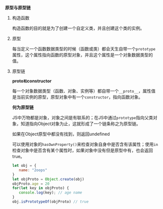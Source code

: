 **原型与原型链**

1. 构造函数

   构造函数的目的就是为了创建一个自定义类，并且创建这个类的实例。

2. 原型

   每当定义一个函数数据类型的时候（函数或类）都会天生自带一个`prototype`属性，这个属性指向函数的原型对象，并且这个属性是一个对象数据类型的值。

3. 原型链

   **__proto__`和`constructor**

   每一个对象数据类型（函数、对象、实例等）都自带一个`__proto__`，属性值是当前实例的原型，原型对象中有一个`constructor`，指向函数对象。

   **何为原型链**

   JS中万物都是对象，对象之间是有联系的；在JS中通过`prototype`指向父类对象，知道指向Object对象为止，这就形成了一个链条称之为原型链。

   如果在Object原型中都没有找到，则返回undefined

   可以使用对象的`hasOwnProperty()`来检查对象自身中是否含有该属性；使用`in`检查对象中是否含有某个属性时，如果对象中没有但是原型中有，也会返回true。

   ```javascript
   let obj = {
      name: "2oops"
   }
   let objProto = Object.create(obj)
   objProto.age = 20
   for(let key in objProto) {
      console.log(key); // age name 
   }
   obj.isPrototypeOf(objProto) // true
   ```
